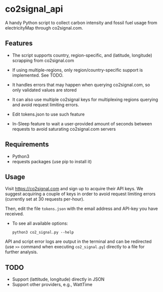 # co2signal_api
A handy Python script to collect carbon intensity and fossil fuel usage from electricityMap through co2signal.com.

## Features
* The script supports country, region-specific, and (latitude, longitude) scrapping from co2signal.com
 * If using multiple-regions, only region/country-specific support is implemented. See TODO.

* It handles errors that may happen when querying co2signal.com, so only validated values are stored
* It can also use multiple co2signal keys for multiplexing regions querying and avoid request limiting errors.
 * Edit tokens.json to use such feature
* In-Sleep feature to wait a user-provided amount of seconds between requests to avoid saturating co2signal.com servers
 
 ## Requirements
 
 * Python3
 * requests packages (use pip to install it)
 
## Usage

Visit https://co2signal.com and sign up to acquire their API keys. We suggest acquiring a couple of keys in order to avoid request limiting errors (currently set at 30 requests per-hour).

Then, edit the file ```tokens.json``` with the email address and API-key you have received.

* To see all available options:
   ```
   python3 co2_signal.py --help
   ```

API and script error logs are output in the terminal and can be redirected (use ```>>``` command when executing ```co2_signal.py```) directly to a file for further analysis.

## TODO
* Support (lattitude, longitude) directly in JSON
* Support other providers, e.g., WattTime
